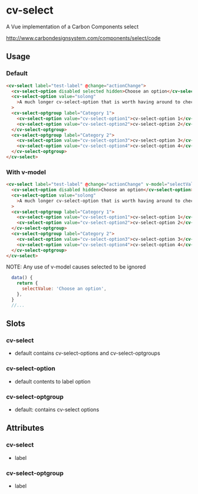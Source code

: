 # cv-select

A Vue implementation of a Carbon Components select

http://www.carbondesignsystem.com/components/select/code

## Usage

### Default

```html
<cv-select label="test-label" @change="actionChange">
  <cv-select-option disabled selected hidden>Choose an option</cv-select-option>
  <cv-select-option value="solong"
    >A much longer cv-select-option that is worth having around to check how text flows</cv-select-option
  >
  <cv-select-optgroup label="Category 1">
    <cv-select-option value="cv-select-option1">cv-select-option 1</cv-select-option>
    <cv-select-option value="cv-select-option2">cv-select-option 2</cv-select-option>
  </cv-select-optgroup>
  <cv-select-optgroup label="Category 2">
    <cv-select-option value="cv-select-option3">cv-select-option 3</cv-select-option>
    <cv-select-option value="cv-select-option4">cv-select-option 4</cv-select-option>
  </cv-select-optgroup>
</cv-select>
```

### With v-model

```html
<cv-select label="test-label" @change="actionChange" v-model="selectValue">
  <cv-select-option disabled hidden>Choose an option</cv-select-option>
  <cv-select-option value="solong"
    >A much longer cv-select-option that is worth having around to check how text flows</cv-select-option
  >
  <cv-select-optgroup label="Category 1">
    <cv-select-option value="cv-select-option1">cv-select-option 1</cv-select-option>
    <cv-select-option value="cv-select-option2">cv-select-option 2</cv-select-option>
  </cv-select-optgroup>
  <cv-select-optgroup label="Category 2">
    <cv-select-option value="cv-select-option3">cv-select-option 3</cv-select-option>
    <cv-select-option value="cv-select-option4">cv-select-option 4</cv-select-option>
  </cv-select-optgroup>
</cv-select>
```

NOTE: Any use of v-model causes selected to be ignored

```javascript
  data() {
    return {
      selectValue: 'Choose an option',
    },
  }
  //...
```

## Slots

### cv-select

- default contains cv-select-options and cv-select-optgroups

### cv-select-option

- default contents to label option

### cv-select-optgroup

- default: contains cv-select options

## Attributes

### cv-select

- label

### cv-select-optgroup

- label
